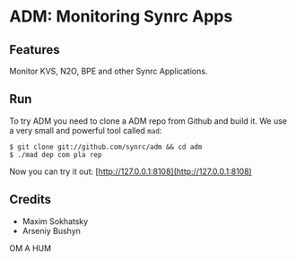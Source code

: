 ADM: Monitoring Synrc Apps
==========================

Features
--------

Monitor KVS, N2O, BPE and other Synrc Applications.

Run
---

To try ADM you need to clone a ADM repo from Github and build it.
We use a very small and powerful tool called `mad`:

    $ git clone git://github.com/synrc/adm && cd adm
    $ ./mad dep com pla rep

Now you can try it out: [http://127.0.0.1:8108](http://127.0.0.1:8108)

Credits
-------

* Maxim Sokhatsky
* Arseniy Bushyn

OM A HUM
